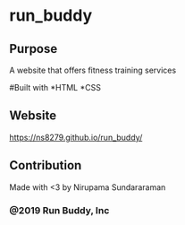 # run_buddy
## Purpose 
A website that offers fitness training services

#Built with
*HTML 
*CSS

## Website
https://ns8279.github.io/run_buddy/

## Contribution
Made with <3 by Nirupama Sundararaman

### @2019 Run Buddy, Inc
